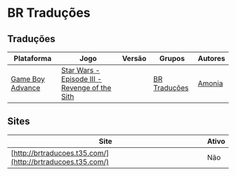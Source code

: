 # BR Traduções

## Traduções

| Plataforma | Jogo | Versão | Grupos | Autores |
| ----------- | ----------- | ----------- | ----------- | ----------- |
| [Game Boy Advance](../../traducoes/game-boy-advance/) | [Star Wars - Episode III - Revenge of the Sith](../../traducoes/game-boy-advance/star-wars-episode-iii-revenge-of-the-sith_amonia/) |  | [BR Traduções](../../grupos/br-traducoes/) | [Amonia](../../autores/amonia/) |

## Sites

| Site | Ativo |
| ----------- | ----------- |
| [http://brtraducoes.t35.com/](http://brtraducoes.t35.com/) | Não |